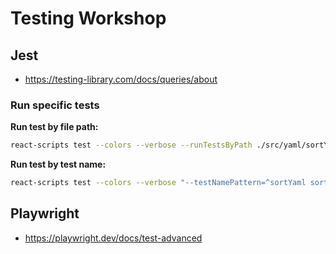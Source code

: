 # Testing Workshop

## Jest

- https://testing-library.com/docs/queries/about

### Run specific tests

**Run test by file path:**

```bash
react-scripts test --colors --verbose --runTestsByPath ./src/yaml/sortYaml.test.ts
```

**Run test by test name:**

```bash
react-scripts test --colors --verbose "--testNamePattern=^sortYaml sorts YAML content by key$"
```

## Playwright

- https://playwright.dev/docs/test-advanced
